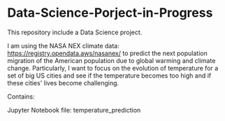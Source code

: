 # Data-Science-Porject-in-Progress
This repository include a Data Science project.

I am using the NASA NEX climate data: https://registry.opendata.aws/nasanex/ to predict the next population migration of the American population due to global warming and climate change. Particularly, I want to focus on the evolution of temperature for a set of big US cities and see if the temperature becomes too high and if these cities' lives become challenging.


Contains:

Jupyter Notebook file: temperature_prediction
